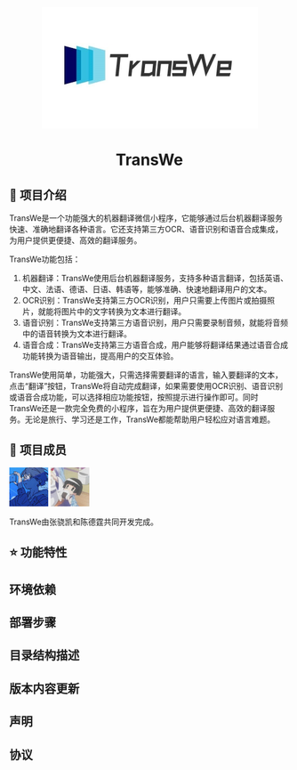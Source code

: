 <div align="center">
    <img src="./pics/icon.jpg" align="center">
</div>

<h1 align = "center">TransWe</h1>

## 📖 项目介绍

TransWe是一个功能强大的机器翻译微信小程序，它能够通过后台机器翻译服务快速、准确地翻译各种语言。它还支持第三方OCR、语音识别和语音合成集成，为用户提供更便捷、高效的翻译服务。

TransWe功能包括：

1. 机器翻译：TransWe使用后台机器翻译服务，支持多种语言翻译，包括英语、中文、法语、德语、日语、韩语等，能够准确、快速地翻译用户的文本。
2. OCR识别：TransWe支持第三方OCR识别，用户只需要上传图片或拍摄照片，就能将图片中的文字转换为文本进行翻译。
3. 语音识别：TransWe支持第三方语音识别，用户只需要录制音频，就能将音频中的语音转换为文本进行翻译。
4. 语音合成：TransWe支持第三方语音合成，用户能够将翻译结果通过语音合成功能转换为语音输出，提高用户的交互体验。

TransWe使用简单，功能强大，只需选择需要翻译的语言，输入要翻译的文本，点击“翻译”按钮，TransWe将自动完成翻译，如果需要使用OCR识别、语音识别或语音合成功能，可以选择相应功能按钮，按照提示进行操作即可。同时TransWe还是一款完全免费的小程序，旨在为用户提供更便捷、高效的翻译服务。无论是旅行、学习还是工作，TransWe都能帮助用户轻松应对语言难题。

## 🤝 项目成员

<p>
    <a href="https://github.com/dekrt"><img src="./pics/dekrt.jpg" width="70px" alt="dekrt" border-radius: "50%"/></a>
    <a href="https://github.com/chendeting88"><img src="./pics/chendeting88.jpg" width="70px" alt="chendeting88" radius: "50%"/></a>
</p>

TransWe由张骁凯和陈德霆共同开发完成。

## ⭐️ 功能特性

## 环境依赖

## 部署步骤

## 目录结构描述

## 版本内容更新



## 声明



## 协议



